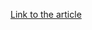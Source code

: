 [Link to the article](https://trendmicro.com/en_us/research/21/c/povlsomware-ransomware-features-cobalt-strike-compatibility.html)
